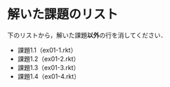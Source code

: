 # 解いた課題のリスト

下のリストから，解いた課題**以外**の行を消してください．

* 課題1.1（ex01-1.rkt）
* 課題1.2（ex01-2.rkt）
* 課題1.3（ex01-3.rkt）
* 課題1.4（ex01-4.rkt）
